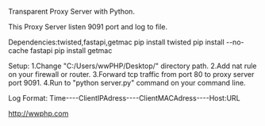 Transparent Proxy Server with Python.

This Proxy Server listen 9091 port and log to file.

Dependencies:twisted,fastapi,getmac 
pip install twisted
pip install --no-cache fastapi
pip install getmac

Setup:
1.Change "C:/Users/wwPHP/Desktop/" directory path.
2.Add nat rule on your firewall or router.
3.Forward tcp traffic from port 80 to proxy server port 9091.
4.Run to "python server.py" command on your command line.

Log Format:
Time----ClientIPAdress----ClientMACAdress----Host:URL

http://wwphp.com
